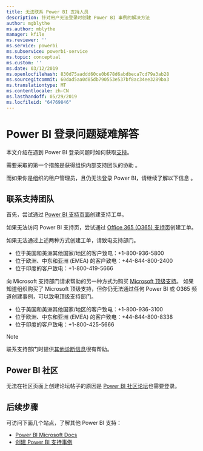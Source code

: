 ```yaml
---
title: 无法联系 Power BI 支持人员
description: 针对用户无法登录时创建 Power BI 事例的解决方法
author: mgblythe
ms.author: mblythe
manager: kfile
ms.reviewer: ''
ms.service: powerbi
ms.subservice: powerbi-service
ms.topic: conceptual
ms.custom: ''
ms.date: 03/12/2019
ms.openlocfilehash: 830d75aaddd60ce0b678d6abdbeca7cd79a3ab28
ms.sourcegitcommit: 60dad5aa0d85db790553e537bf8ac34ee3289ba3
ms.translationtype: MT
ms.contentlocale: zh-CN
ms.lasthandoff: 05/29/2019
ms.locfileid: "64769846"
---
```

# <a name="troubleshooting-sign-in-issues-for-power-bi"></a>Power BI 登录问题疑难解答

本文介绍在遇到 Power BI 登录问题时如何获取[支持](https://powerbi.microsoft.com/support/)。

需要采取的第一个措施是获得组织内部支持团队的协助  。

而如果你是组织的租户管理员，且仍无法登录 Power BI，请继续了解以下信息  。

## <a name="engage-the-support-team"></a>联系支持团队

首先，尝试通过 [Power BI 支持页面](https://powerbi.microsoft.com/en-us/support/)创建支持工单。

如果无法访问 Power BI 支持页，尝试通过 [Office 365 (O365) 支持页](https://support.office.com/home/contact)创建工单。

如果无法通过上述两种方式创建工单，请致电支持部门。

* 位于美国和美洲其他国家/地区的客户致电：+1-800-936-5800
* 位于欧洲、中东和亚洲 (EMEA) 的客户致电：+44-844-800-2400
* 位于印度的客户致电：+1-800-419-5666

向 Microsoft 支持部门请求帮助的另一种方式为购买 [Microsoft 顶级支持](https://support.microsoft.com/premier)。 如果知道组织购买了 Microsoft 顶级支持，但你仍无法通过任何 Power BI 或 O365 频道创建事例，可以致电顶级支持部门。

* 位于美国和美洲其他国家/地区的客户致电：+1-800-936-3100
* 位于欧洲、中东和亚洲 (EMEA) 的客户致电：+44-844-800-8338
* 位于印度的客户致电：+1-800-425-5666

> [!Note]
> 联系支持部门时提供[其他诊断信息](service-admin-capturing-additional-diagnostic-information-for-power-bi.md)很有帮助。

## <a name="power-bi-community"></a>Power BI 社区

无法在社区页面上创建论坛帖子的原因是 [Power BI 社区论坛](https://community.powerbi.com/)也需要登录。

## <a name="next-steps"></a>后续步骤

可访问下面几个站点，了解其他 Power BI 支持：

* [Power BI Microsoft Docs](https://docs.microsoft.com/power-bi/)
* [创建 Power BI 支持事例](https://blogs.msdn.microsoft.com/charles_sterling/2017/12/01/creating-power-bi-support-cases/)